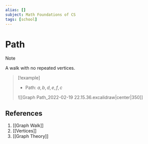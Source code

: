 ```yaml
---
alias: []
subject: Math Foundations of CS
tags: [school]
---
```

# Path

> [!note]
> A walk with no repeated vertices.

> [!example]
> - Path: $a, b, d, e, f, c$
> 
> ![[Graph Path_2022-02-19 22.15.36.excalidraw|center|350]]

## References
1. [[Graph Walk]]
2. [[Vertices]]
3. [[Graph Theory]]